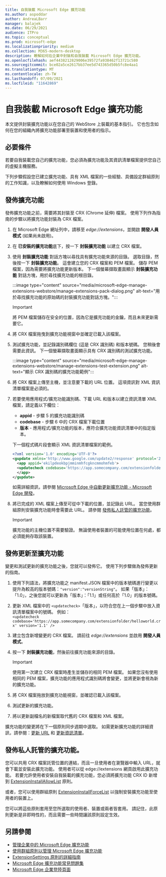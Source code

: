 ```yaml
---
title: 自我裝載 Microsoft Edge 擴充功能
ms.author: aspoddar
author: AndreaLBarr
manager: balajek
ms.date: 06/29/2021
audience: ITPro
ms.topic: conceptual
ms.prod: microsoft-edge
ms.localizationpriority: medium
ms.collection: M365-modern-desktop
description: 瞭解如何在企業中封裝和自我裝載 Microsoft Edge 擴充功能。
ms.openlocfilehash: aef4438212829006e39572fa938462f13721c580
ms.sourcegitcommit: bce02a5ce2617bb37ee5d743365d50b5fc8e4aa1
ms.translationtype: MT
ms.contentlocale: zh-TW
ms.lasthandoff: 07/09/2021
ms.locfileid: "11642869"
---
```

# <a name="self-host-microsoft-edge-extensions"></a>自我裝載 Microsoft Edge 擴充功能

本文提供封裝擴充功能以在您自己的 WebStore 上裝載的基本指引。 它也包含如何在您的組織內將擴充功能部署至裝置和使用者的指示。

## <a name="prerequisites"></a>必要條件

若要自我裝載您自己的擴充功能，您必須為擴充功能及其資訊清單檔案提供您自己的虛擬主機服務。

 下列步驟假設您已建立擴充功能、具有 XML 檔案的一些經驗、具備設定群組原則的工作知識，以及瞭解如何使用 Windows 登錄。

## <a name="publish-an-extension"></a>發佈擴充功能

發佈擴充功能之前，需要將其封裝至 CRX (Chrome 延伸) 檔案。 使用下列作為指南的步驟以將擴充功能封裝為 CRX 檔案。

1. 在 Microsoft Edge 網址列中，請移至 *edge://extensions*，並開啟 **開發人員模式** (如果尚未啟用)。
2. 在 **已安裝的擴充功能**底下，按一下 **封裝擴充功能** 以建立 CRX 檔案。
3. 使用 **封裝擴充功能** 對話方塊以尋找具有擴充功能來源的目錄。 選取目錄，然後按一下 **封裝擴充功能**。  這會建立您的 CRX 檔案和 PEM 檔案。 儲存 PEM 檔案，因為需要將擴充功能更新版本。 下一個螢幕擷取畫面顯示 **封裝擴充功能** 對話方塊，用於尋找擴充功能的根目錄。

   :::image type="content" source="media/microsoft-edge-manage-extensions-webstore/manage-extensions-pack-dialog.png" alt-text="用於尋找擴充功能的原始碼的封裝擴充功能對話方塊。":::

   > [!IMPORTANT]
   > 將 PEM 檔案儲存在安全的位置，因為它是擴充功能的金鑰，而且未來更新需要它。

4. 將 CRX 檔案拖曳到擴充功能視窗中並確定已載入該檔案。
5. 測試擴充功能，並記錄識別碼欄位 (這是 CRX 識別碼) 和版本號碼。 您稍後會需要此資訊。 下一個螢幕擷取畫面顯示具有 CRX 識別碼的測試擴充功能。

   :::image type="content" source="media/microsoft-edge-manage-extensions-webstore/manage-extensions-test-extension.png" alt-text="顯示 CRX 識別碼的擴充功能範例":::

6. 將 CRX 檔案上傳至主機，並注意要下載的 URL 位置。 這項資訊對 XML 資訊清單檔案是必須的。
7. 若要使用應用程式/擴充功能識別碼、下載 URL 和版本以建立資訊清單 XML 檔案，請定義以下欄位：  

   - **appid** - 步驟 5 的擴充功能識別碼
   - **codebase** - 步驟 6 中的 CRX 檔案下載位置
   - **版本** - 應用程式/擴充功能的版本，應符合擴充功能資訊清單中的指定版本。

   下一個程式碼片段會顯示 XML 資訊清單檔案的範例。

   ```xml
   <?xml version='1.0' encoding='UTF-8'?> 
   <gupdate xmlns='http://www.google.com/update2/response' protocol='2.0'> 
     <app appid='ekilpdeokbpjmminmhfcgkncmmohmfeb'> 
     <updatecheck codebase='https://app.somecompany.com/extensionfolder/helloworld.crx' version='1.0' /> 
     </app> 
   </gupdate> 
   ```

   如需詳細資訊，請參閱 [Microsoft Edge 中自動更新擴充功能 - Microsoft Edge 開發](/microsoft-edge/extensions-chromium/enterprise/auto-update)。

8. 將已完成的 XML 檔案上傳至可從中下載的位置，並記錄此 URL。 當您使用群組原則安裝擴充功能時會需要此 URL。 請參閱 [發佈私人託管的擴充功能](#distribute-a-privately-hosted-extension)。

   > [!IMPORTANT]
   > 擴充功能的主機位置不需要驗證。 無論使用者裝置的可能使用位置在何處，都必須能夠存取該裝置。

## <a name="publish-updates-to-an-extension"></a>發佈更新至擴充功能

變更和測試更新的擴充功能之後，您就可以發佈它。 使用下列步驟做為發佈更新的指南。

1. 使用下列語法，將擴充功能之 manifest.JSON 檔案中的版本號碼進行變更以提升為較高的版本號碼：`"version":"versionString"`。 如果「版本」：「1.0」，之後您就可以更新為「版本」：「1.1」或任何高於「1.0」的版本號碼。
2. 更新 XML 檔案中的 `<updatecheck>`「版本」，以符合您在上一個步驟中放入資訊清單檔案中的號碼。 例如：<br>`<updatecheck codebase='https://app.somecompany.com/extensionfolder/helloworld.crx' version='1.1' />`
3. 建立包含新增變更的 CRX 檔案。 請前往 *edge://extensions* 並啟用 **開發人員模式**。
4. 按一下 **封裝擴充功能**，然後前往擴充功能來源的目錄。

   > [!IMPORTANT]
   > 使用第一次建立 CRX 檔案時產生並儲存的相同 PEM 檔案。 如果您沒有使用相同的 PEM 檔案，擴充功能的應用程式識別碼將會變更，並將更新會視為新的擴充功能。

5. 將 CRX 檔案拖放到擴充功能視窗，並確認已載入該檔案。
6. 測試更新的擴充功能。
7. 將以更新副檔名的新檔案取代舊的 CRX 檔案和 XML 檔案。

擴充功能的變更將在下一個原則同步週期中選取。 如需更新擴充功能的詳細資訊，請參閱：[更新 URL](/microsoft-edge/extensions-chromium/enterprise/auto-update#update-url) 和 [更新資訊清單](/microsoft-edge/extensions-chromium/enterprise/auto-update#updated-manifest)。

## <a name="distribute-a-privately-hosted-extension"></a>發佈私人託管的擴充功能。

您可以共用 CRX 檔案託管位置的連結，而且一旦使用者在瀏覽器中輸入 URL，就會下載並安裝此擴充功能。 使用者可以從 edge://extensions 網頁啟用此擴充功能。 若要允許使用者安裝自我裝載的擴充功能，您必須將擴充功能 CRX ID 新增到 [ExtensionInstallAllowList](/deployedge/microsoft-edge-policies#extensioninstallallowlist) 原則。

或者，您可以使用群組原則 [ExtensionInstallForceList](/deployedge/microsoft-edge-manage-extensions-policies#force-install-an-extension) 以強制安裝擴充功能至使用者的裝置上。

您可以將這些原則套用至您所選取的使用者、裝置或兩者皆套用。 請記住，此原則更新是非即時性的，而且需要一些時間讓該原則設定生效。

## <a name="see-also"></a>另請參閱

- [管理企業中的 Microsoft Edge 擴充功能](microsoft-edge-manage-extensions.md)
- [使用群組原則以管理 Microsoft Edge 擴充功能](microsoft-edge-manage-extensions-policies.md)
- [ExtensionSettings 原則的詳細指南](microsoft-edge-manage-extensions-ref-guide.md)
- [Microsoft Edge 擴充功能常見問題集](microsoft-edge-manage-extensions-faq.md)
- [Microsoft Edge 企業登陸頁面](https://aka.ms/EdgeEnterprise)
